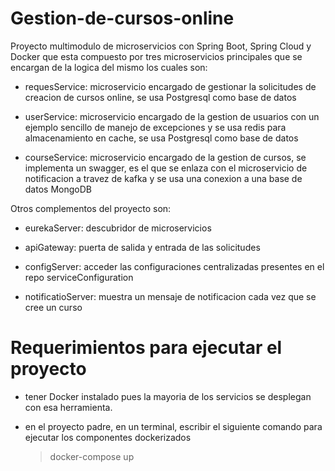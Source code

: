 # Gestion-de-cursos-online

Proyecto multimodulo de microservicios con Spring Boot, Spring Cloud y Docker que esta compuesto por tres microservicios principales que se encargan de la logica del mismo los cuales son:

- requesService: microservicio encargado de gestionar la solicitudes de creacion de cursos online, se usa Postgresql como base de datos

- userService: microservicio encargado de la gestion de usuarios con un ejemplo sencillo de manejo de excepciones y se usa redis para almacenamiento en cache, se usa Postgresql como base de datos

- courseService: microservicio encargado de la gestion de cursos, se implementa un swagger, es el que se enlaza con el microservicio de notificacion a travez de kafka y se usa una conexion a una base de datos MongoDB


Otros complementos del proyecto son:

- eurekaServer: descubridor de microservicios

- apiGateway: puerta de salida y entrada de las solicitudes

- configServer: acceder las configuraciones centralizadas presentes en el repo serviceConfiguration

- notificatioServer: muestra un mensaje de notificacion cada vez que se cree un curso

#  Requerimientos para ejecutar el proyecto

- tener Docker instalado pues la mayoria de los servicios se desplegan con esa herramienta.

- en el proyecto padre, en un terminal, escribir el siguiente comando para ejecutar los componentes dockerizados
  > docker-compose up


